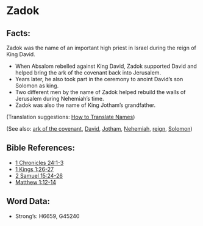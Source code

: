 # Zadok

## Facts:

Zadok was the name of an important high priest in Israel during the reign of King David.

* When Absalom rebelled against King David, Zadok supported David and helped bring the ark of the covenant back into Jerusalem.
* Years later, he also took part in the ceremony to anoint David’s son Solomon as king.
* Two different men by the name of Zadok helped rebuild the walls of Jerusalem during Nehemiah’s time.
* Zadok was also the name of King Jotham’s grandfather.

(Translation suggestions: [How to Translate Names](rc://en/ta/man/translate/translate-names))

(See also: [ark of the covenant](../kt/arkofthecovenant.md), [David](../names/david.md), [Jotham](../names/jotham.md), [Nehemiah](../names/nehemiah.md), [reign](../other/reign.md), [Solomon](../names/solomon.md))

## Bible References:

* [1 Chronicles 24:1-3](rc://en/tn/help/1ch/24/01)
* [1 Kings 1:26-27](rc://en/tn/help/1ki/01/26)
* [2 Samuel 15:24-26](rc://en/tn/help/2sa/15/24)
* [Matthew 1:12-14](rc://en/tn/help/mat/01/12)

## Word Data:

* Strong’s: H6659, G45240
